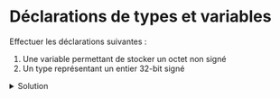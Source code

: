 # Déclarations de types et variables

Effectuer les déclarations suivantes :

1. Une variable permettant de stocker un octet non signé
2. Un type représentant un entier 32-bit signé

<details>
<summary>Solution</summary>

1.

'''c
unsigned char c;
'''

2.

'''c
int val;
'''


</details>
